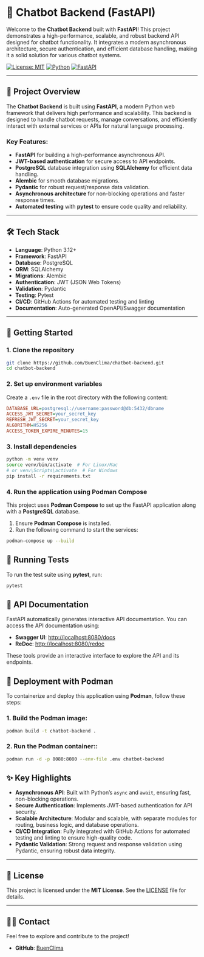 # 🤖 Chatbot Backend (FastAPI)

Welcome to the **Chatbot Backend** built with **FastAPI**! This project demonstrates a high-performance, scalable, and robust backend API designed for chatbot functionality. It integrates a modern asynchronous architecture, secure authentication, and efficient database handling, making it a solid solution for various chatbot systems.

[![License: MIT](https://img.shields.io/badge/License-MIT-blue.svg)](https://opensource.org/licenses/MIT)
[![Python](https://img.shields.io/badge/Python-3.12%2B-blue.svg)](https://www.python.org/)
[![FastAPI](https://img.shields.io/badge/FastAPI-0.115.2-green.svg)](https://fastapi.tiangolo.com/)

---

## 🚀 **Project Overview**

The **Chatbot Backend** is built using **FastAPI**, a modern Python web framework that delivers high performance and scalability. This backend is designed to handle chatbot requests, manage conversations, and efficiently interact with external services or APIs for natural language processing.

### **Key Features**:

- **FastAPI** for building a high-performance asynchronous API.
- **JWT-based authentication** for secure access to API endpoints.
- **PostgreSQL** database integration using **SQLAlchemy** for efficient data handling.
- **Alembic** for smooth database migrations.
- **Pydantic** for robust request/response data validation.
- **Asynchronous architecture** for non-blocking operations and faster response times.
- **Automated testing** with **pytest** to ensure code quality and reliability.

---

## 🛠 **Tech Stack**

- **Language**: Python 3.12+
- **Framework**: FastAPI
- **Database**: PostgreSQL
- **ORM**: SQLAlchemy
- **Migrations**: Alembic
- **Authentication**: JWT (JSON Web Tokens)
- **Validation**: Pydantic
- **Testing**: Pytest
- **CI/CD**: GitHub Actions for automated testing and linting
- **Documentation**: Auto-generated OpenAPI/Swagger documentation

---

## 🚀 **Getting Started**

### **1. Clone the repository**

```bash
git clone https://github.com/BuenClima/chatbot-backend.git
cd chatbot-backend
```

### **2. Set up environment variables**

Create a `.env` file in the root directory with the following content:

```ini
DATABASE_URL=postgresql://username:password@db:5432/dbname
ACCESS_JWT_SECRET=your_secret_key
REFRESH_JWT_SECRET=your_secret_key
ALGORITHM=HS256
ACCESS_TOKEN_EXPIRE_MINUTES=15
```

### **3. Install dependencies**

```bash
python -m venv venv
source venv/bin/activate  # For Linux/Mac
# or venv\Scripts\activate  # For Windows
pip install -r requirements.txt
```

### **4. Run the application using Podman Compose**

This project uses **Podman Compose** to set up the FastAPI application along with a **PostgreSQL** database.

1. Ensure **Podman Compose** is installed.
2. Run the following command to start the services:

```bash
podman-compose up --build
```

## 🧪 **Running Tests**

To run the test suite using **pytest**, run:

```bash
pytest
```

## 📄 **API Documentation**

FastAPI automatically generates interactive API documentation. You can access the API documentation using:

- **Swagger UI**: [http://localhost:8080/docs](http://localhost:8080/docs)
- **ReDoc**: [http://localhost:8080/redoc](http://localhost:8080/redoc)

These tools provide an interactive interface to explore the API and its endpoints.

## 🚀 **Deployment with Podman**

To containerize and deploy this application using **Podman**, follow these steps:

### **1. Build the Podman image**:

```bash
podman build -t chatbot-backend .
```

### **2. Run the Podman container:**:

```bash
podman run -d -p 8080:8080 --env-file .env chatbot-backend
```

## ✨ **Key Highlights**

- **Asynchronous API**: Built with Python’s `async` and `await`, ensuring fast, non-blocking operations.
- **Secure Authentication**: Implements JWT-based authentication for API security.
- **Scalable Architecture**: Modular and scalable, with separate modules for routing, business logic, and database operations.
- **CI/CD Integration**: Fully integrated with GitHub Actions for automated testing and linting to ensure high-quality code.
- **Pydantic Validation**: Strong request and response validation using Pydantic, ensuring robust data integrity.

---

## 📄 **License**

This project is licensed under the **MIT License**. See the [LICENSE](LICENSE) file for details.

---

## 🧑‍💻 **Contact**

Feel free to explore and contribute to the project!

- **GitHub**: [BuenClima](https://github.com/BuenClima)
